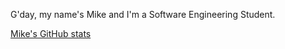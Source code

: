 G'day, my name's Mike and I'm a Software Engineering Student.


[Mike's GitHub stats](https://github-readme-stats.vercel.app/api?username=MrThygesen16)


<!---
This is a comment in MD?

--->
